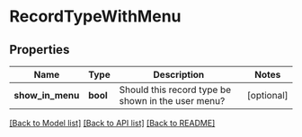 # RecordTypeWithMenu

## Properties
Name | Type | Description | Notes
------------ | ------------- | ------------- | -------------
**show_in_menu** | **bool** | Should this record type be shown in the user menu? | [optional] 

[[Back to Model list]](../../README.md#documentation-for-models) [[Back to API list]](../../README.md#documentation-for-api-endpoints) [[Back to README]](../../README.md)

